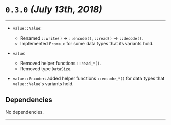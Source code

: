 <!-- License: see LICENSE file at root directory of `master` branch -->

# `0.3.0` _(July 13th, 2018)_

---

- `value::Value`:

    + Renamed `::write()` -> `::encode()`, `::read()` -> `::decode()`.
    + Implemented `From<_>` for some data types that its variants hold.

- `value`:

    + Removed helper functions `::read_*()`.
    + Removed type `DataSize`.

- `value::Encoder`: added helper functions `::encode_*()` for data types that `value::Value`'s variants hold.

## Dependencies

No dependencies.

---
